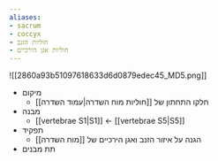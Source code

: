 ```yaml
---
aliases:
- sacrum
- coccyx
- חוליות הזנב
- חוליות אגן הירכיים
---
```

![[2860a93b51097618633d6d0879edec45_MD5.png]]
- מיקום
	- חלקו התחתון של [[חוליות מוח השדרה|עמוד השדרה]]
- מבנה
	- [[vertebrae S1|S1]] ← [[vertebrae S5|S5]]
- תפקיד
	- הגנה על איזור הזנב ואגן הירכיים של [[מוח השדרה]]
- תת מבנים